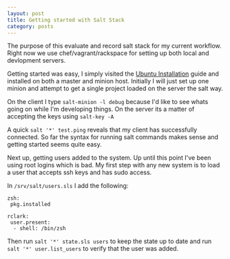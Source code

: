 ```yaml
---
layout: post
title: Getting started with Salt Stack
category: posts
---
```


The purpose of this evaluate and record salt stack for my current workflow. Right now we use chef/vagrant/rackspace for setting up both local and devlopment servers.

Getting started was easy, I simply visited the [Ubuntu Installation](http://docs.saltstack.com/topics/installation/ubuntu.html) guide and installed on both a master and minion host. Initially I will just set up one minion and attempt to get a single project loaded on the server the salt way.

On the client I type ```salt-minion -l debug``` because I'd like to see whats going on while I'm developing things. On the server its a matter of accepting the keys using ```salt-key -A```

A quick ```salt '*' test.ping``` reveals that my client has successfully connected. So far the syntax for running salt commands makes sense and getting started seems quite easy.

Next up, getting users added to the system. Up until this point I've been using root logins which is bad. My first step with any new system is to load a user that accepts ssh keys and has sudo access.

In ```/srv/salt/users.sls``` I add the following:

    zsh:
     pkg.installed
     
    rclark:
     user.present:
      - shell: /bin/zsh

Then run ```salt '*' state.sls users``` to keep the state up to date and run ```salt '*' user.list_users``` to verify that the user was added.

